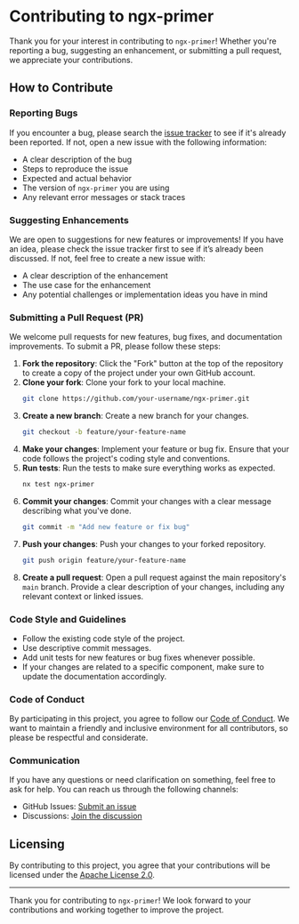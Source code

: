 # Contributing to ngx-primer

Thank you for your interest in contributing to `ngx-primer`! Whether you're reporting a bug, suggesting an enhancement, or submitting a pull request, we appreciate your contributions.

## How to Contribute

### Reporting Bugs

If you encounter a bug, please search the [issue tracker](https://github.com/your-repo/ngx-primer/issues) to see if it's already been reported. If not, open a new issue with the following information:

- A clear description of the bug
- Steps to reproduce the issue
- Expected and actual behavior
- The version of `ngx-primer` you are using
- Any relevant error messages or stack traces

### Suggesting Enhancements

We are open to suggestions for new features or improvements! If you have an idea, please check the issue tracker first to see if it’s already been discussed. If not, feel free to create a new issue with:

- A clear description of the enhancement
- The use case for the enhancement
- Any potential challenges or implementation ideas you have in mind

### Submitting a Pull Request (PR)

We welcome pull requests for new features, bug fixes, and documentation improvements. To submit a PR, please follow these steps:

1. **Fork the repository**: Click the "Fork" button at the top of the repository to create a copy of the project under your own GitHub account.
2. **Clone your fork**: Clone your fork to your local machine.
   ```bash
   git clone https://github.com/your-username/ngx-primer.git
   ```
3. **Create a new branch**: Create a new branch for your changes.
   ```bash
   git checkout -b feature/your-feature-name
   ```
4. **Make your changes**: Implement your feature or bug fix. Ensure that your code follows the project's coding style and conventions.
5. **Run tests**: Run the tests to make sure everything works as expected.
   ```bash
   nx test ngx-primer
   ```
6. **Commit your changes**: Commit your changes with a clear message describing what you've done.
   ```bash
   git commit -m "Add new feature or fix bug"
   ```
7. **Push your changes**: Push your changes to your forked repository.
   ```bash
   git push origin feature/your-feature-name
   ```
8. **Create a pull request**: Open a pull request against the main repository's `main` branch. Provide a clear description of your changes, including any relevant context or linked issues.

### Code Style and Guidelines

- Follow the existing code style of the project.
- Use descriptive commit messages.
- Add unit tests for new features or bug fixes whenever possible.
- If your changes are related to a specific component, make sure to update the documentation accordingly.

### Code of Conduct

By participating in this project, you agree to follow our [Code of Conduct](CODE_OF_CONDUCT.md). We want to maintain a friendly and inclusive environment for all contributors, so please be respectful and considerate.

### Communication

If you have any questions or need clarification on something, feel free to ask for help. You can reach us through the following channels:

- GitHub Issues: [Submit an issue](https://github.com/ngx-primer/primer-ui/issues)
- Discussions: [Join the discussion](https://github.com/ngx-primer/primer-ui/discussions)

## Licensing

By contributing to this project, you agree that your contributions will be licensed under the [Apache License 2.0](http://www.apache.org/licenses/LICENSE-2.0).

---

Thank you for contributing to `ngx-primer`! We look forward to your contributions and working together to improve the project.
